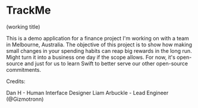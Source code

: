 # TrackMe
(working title)

This is a demo application for a finance project I'm working on with a team in Melbourne, Australia. The objective of this project is to show how making small changes in your spending habits can reap big rewards in the long run. Might turn it into a business one day if the scope allows. For now, it's open-source and just for us to learn Swift to better serve our other open-source commitments.

Credits:

Dan H - Human Interface Designer
Liam Arbuckle - Lead Engineer (@Gizmotronn)

